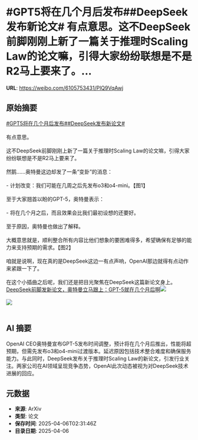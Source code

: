 # #GPT5将在几个月后发布##DeepSeek发布新论文# 有点意思。这不DeepSeek前脚刚刚上新了一篇关于推理时Scaling Law的论文嘛，引得大家纷纷联想是不是R2马上要来了。...

**URL**: https://weibo.com/6105753431/PlQ9VqAwj

## 原始摘要

<a href="https://m.weibo.cn/search?containerid=231522type%3D1%26t%3D10%26q%3D%23GPT5%E5%B0%86%E5%9C%A8%E5%87%A0%E4%B8%AA%E6%9C%88%E5%90%8E%E5%8F%91%E5%B8%83%23&amp;extparam=%23GPT5%E5%B0%86%E5%9C%A8%E5%87%A0%E4%B8%AA%E6%9C%88%E5%90%8E%E5%8F%91%E5%B8%83%23" data-hide=""><span class="surl-text">#GPT5将在几个月后发布#</span></a><a href="https://m.weibo.cn/search?containerid=231522type%3D1%26t%3D10%26q%3D%23DeepSeek%E5%8F%91%E5%B8%83%E6%96%B0%E8%AE%BA%E6%96%87%23&amp;extparam=%23DeepSeek%E5%8F%91%E5%B8%83%E6%96%B0%E8%AE%BA%E6%96%87%23" data-hide=""><span class="surl-text">#DeepSeek发布新论文#</span></a> <br><br>有点意思。<br><br>这不DeepSeek前脚刚刚上新了一篇关于推理时Scaling Law的论文嘛，引得大家纷纷联想是不是R2马上要来了。<br><br>然鹅……奥特曼这边却发了一条“变卦”的消息：<br><br>- 计划改变：我们可能在几周之后先发布o3和o4-mini。【图1】<br><br>至于大家翘首以盼的GPT-5，奥特曼表示：<br><br>- 将在几个月之后，而且效果会比我们最初设想的还要好。<br><br>至于原因，奥特曼也做出了解释。<br><br>大概意思就是，顺利整合所有内容比他们想象的要困难得多，希望确保有足够的能力来支持预期的需求。【图2】<br><br>咱就是说啊，现在真的是DeepSeek这边一有点声响，OpenAI那边就得有点动作来紧跟一下了。<br><br>在这个小插曲之后呢，我们还是把目光聚焦在DeepSeek这篇新论文身上。<a href="https://weibo.cn/sinaurl?u=https%3A%2F%2Fmp.weixin.qq.com%2Fs%2FNpiwXTQF1T2ZFbHM-vrc4w" data-hide=""><span class="url-icon"><img style="width: 1rem;height: 1rem" src="https://h5.sinaimg.cn/upload/2015/09/25/3/timeline_card_small_web_default.png" referrerpolicy="no-referrer"></span><span class="surl-text">DeepSeek前脚发新论文，奥特曼立马跟上：GPT-5就在几个月后啊</span></a><img style="" src="https://tvax3.sinaimg.cn/large/006Fd7o3ly1i05uaw5d6mj30u00so490.jpg" referrerpolicy="no-referrer"><br><br><img style="" src="https://tvax4.sinaimg.cn/large/006Fd7o3ly1i05ubeqaauj30u00g3tcc.jpg" referrerpolicy="no-referrer"><br><br>

## AI 摘要

OpenAI CEO奥特曼宣布GPT-5发布时间调整，预计将在几个月后推出，性能将超预期，但需先发布o3和o4-mini过渡版本。延迟原因包括技术整合难度和确保服务能力。与此同时，DeepSeek发布关于推理时Scaling Law的新论文，引发行业关注。两家公司在AI领域呈现竞争态势，OpenAI此次动态被视为对DeepSeek技术进展的回应。

## 元数据

- **来源**: ArXiv
- **类型**: 论文
- **保存时间**: 2025-04-06T02:31:46Z
- **目录日期**: 2025-04-06
